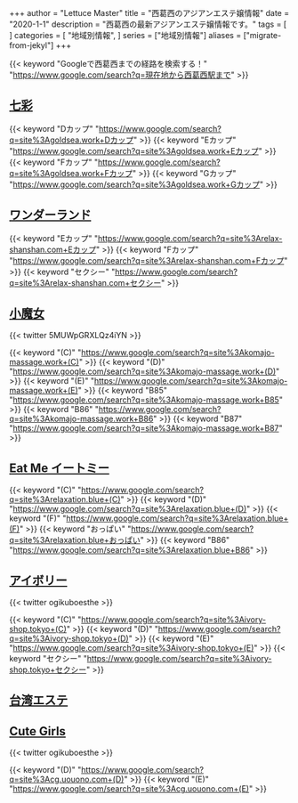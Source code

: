 +++
author = "Lettuce Master"
title = "西葛西のアジアンエステ嬢情報"
date = "2020-1-1"
description = "西葛西の最新アジアンエステ嬢情報です。"
tags = [
]
categories = [
    "地域別情報",
]
series = ["地域別情報"]
aliases = ["migrate-from-jekyl"]
+++

{{< keyword "Googleで西葛西までの経路を検索する！" "https://www.google.com/search?q=現在地から西葛西駅まで" >}}

## [七彩](http://goldsea.work/)
{{< keyword "Dカップ" "https://www.google.com/search?q=site%3Agoldsea.work+Dカップ" >}} {{< keyword "Eカップ" "https://www.google.com/search?q=site%3Agoldsea.work+Eカップ" >}} {{< keyword "Fカップ" "https://www.google.com/search?q=site%3Agoldsea.work+Fカップ" >}} {{< keyword "Gカップ" "https://www.google.com/search?q=site%3Agoldsea.work+Gカップ" >}} 

## [ワンダーランド](http://relax-shanshan.com/)
{{< keyword "Eカップ" "https://www.google.com/search?q=site%3Arelax-shanshan.com+Eカップ" >}} {{< keyword "Fカップ" "https://www.google.com/search?q=site%3Arelax-shanshan.com+Fカップ" >}} {{< keyword "セクシー" "https://www.google.com/search?q=site%3Arelax-shanshan.com+セクシー" >}} 

## [小魔女](http://komajo-massage.work/)


{{< twitter 5MUWpGRXLQz4iYN >}}

{{< keyword "(C)" "https://www.google.com/search?q=site%3Akomajo-massage.work+(C)" >}} {{< keyword "(D)" "https://www.google.com/search?q=site%3Akomajo-massage.work+(D)" >}} {{< keyword "(E)" "https://www.google.com/search?q=site%3Akomajo-massage.work+(E)" >}} {{< keyword "B85" "https://www.google.com/search?q=site%3Akomajo-massage.work+B85" >}} {{< keyword "B86" "https://www.google.com/search?q=site%3Akomajo-massage.work+B86" >}} {{< keyword "B87" "https://www.google.com/search?q=site%3Akomajo-massage.work+B87" >}} 

## [Eat Me イートミー](http://relaxation.blue/)
{{< keyword "(C)" "https://www.google.com/search?q=site%3Arelaxation.blue+(C)" >}} {{< keyword "(D)" "https://www.google.com/search?q=site%3Arelaxation.blue+(D)" >}} {{< keyword "(F)" "https://www.google.com/search?q=site%3Arelaxation.blue+(F)" >}} {{< keyword "おっぱい" "https://www.google.com/search?q=site%3Arelaxation.blue+おっぱい" >}} {{< keyword "B86" "https://www.google.com/search?q=site%3Arelaxation.blue+B86" >}} 

## [アイボリー](https://ivory-shop.tokyo/)


{{< twitter ogikuboesthe >}}

{{< keyword "(C)" "https://www.google.com/search?q=site%3Aivory-shop.tokyo+(C)" >}} {{< keyword "(D)" "https://www.google.com/search?q=site%3Aivory-shop.tokyo+(D)" >}} {{< keyword "(E)" "https://www.google.com/search?q=site%3Aivory-shop.tokyo+(E)" >}} {{< keyword "セクシー" "https://www.google.com/search?q=site%3Aivory-shop.tokyo+セクシー" >}} 

## [台湾エステ](http://taiwanesthe.iest.jp/)


## [Cute Girls](https://cg.uouono.com/)


{{< twitter ogikuboesthe >}}

{{< keyword "(D)" "https://www.google.com/search?q=site%3Acg.uouono.com+(D)" >}} {{< keyword "(E)" "https://www.google.com/search?q=site%3Acg.uouono.com+(E)" >}} 

